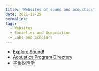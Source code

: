 ```yaml
---
title: 'Websites of sound and acoustics'
date: 2021-12-25
permalink: 
tags:
  - Websites
  - Societies and Association
  - Labs and Scholors
---
```


* [Explore Sound!](https://exploresound.org/)
* [Acoustics Program Directory](https://exploresound.org/business-directory-2/?wpbdp_view=all_listings)
* [子鱼说声学](https://www.zhihu.com/column/c_165545415)
